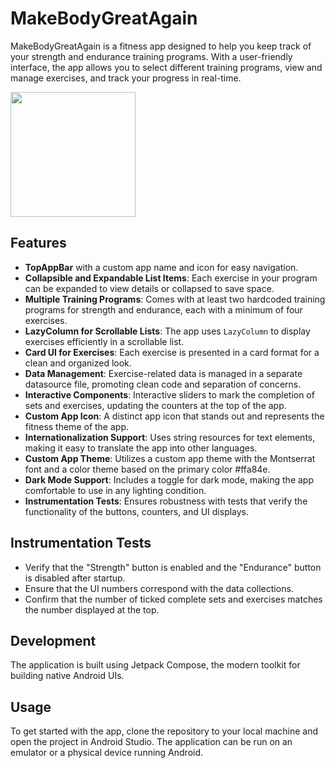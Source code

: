 # MakeBodyGreatAgain

MakeBodyGreatAgain is a fitness app designed to help you keep track of your strength and endurance training programs. With a user-friendly interface, the app allows you to select different training programs, view and manage exercises, and track your progress in real-time.

<img src="https://github.com/Jonnius00/MakeBodyGreatAgain/assets/64559090/42c95377-3a0e-4859-9ffc-076ba2f016ae" width="200">

## Features

- **TopAppBar** with a custom app name and icon for easy navigation.
- **Collapsible and Expandable List Items**: Each exercise in your program can be expanded to view details or collapsed to save space.
- **Multiple Training Programs**: Comes with at least two hardcoded training programs for strength and endurance, each with a minimum of four exercises.
- **LazyColumn for Scrollable Lists**: The app uses `LazyColumn` to display exercises efficiently in a scrollable list.
- **Card UI for Exercises**: Each exercise is presented in a card format for a clean and organized look.
- **Data Management**: Exercise-related data is managed in a separate datasource file, promoting clean code and separation of concerns.
- **Interactive Components**: Interactive sliders to mark the completion of sets and exercises, updating the counters at the top of the app.
- **Custom App Icon**: A distinct app icon that stands out and represents the fitness theme of the app.
- **Internationalization Support**: Uses string resources for text elements, making it easy to translate the app into other languages.
- **Custom App Theme**: Utilizes a custom app theme with the Montserrat font and a color theme based on the primary color #ffa84e.
- **Dark Mode Support**: Includes a toggle for dark mode, making the app comfortable to use in any lighting condition.
- **Instrumentation Tests**: Ensures robustness with tests that verify the functionality of the buttons, counters, and UI displays.

## Instrumentation Tests

- Verify that the "Strength" button is enabled and the "Endurance" button is disabled after startup.
- Ensure that the UI numbers correspond with the data collections.
- Confirm that the number of ticked complete sets and exercises matches the number displayed at the top.

## Development

The application is built using Jetpack Compose, the modern toolkit for building native Android UIs. 

## Usage

To get started with the app, clone the repository to your local machine and open the project in Android Studio. 
The application can be run on an emulator or a physical device running Android.
